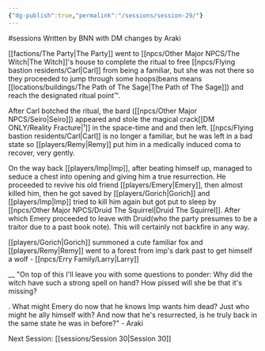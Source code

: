 ```yaml
---
{"dg-publish":true,"permalink":"/sessions/session-29/"}
---
```


#sessions
Written by BNN with DM changes by Araki

[[factions/The Party\|The Party]] went to [[npcs/Other Major NPCS/The Witch\|The Witch]]'s house to complete the ritual to free [[npcs/Flying bastion residents/Carl\|Carl]] from being a familiar, but she was not there so they proceeded to jump through some hoops(beans means [[locations/buildings/The Path of The Sage\|The Path of The Sage]]) and reach the designated ritual point™.

After Carl botched the ritual, the bard ([[npcs/Other Major NPCS/Seiro\|Seiro]]) appeared and stole the magical crack[[DM ONLY/Reality Fracture\|¹]] in the space-time and and then left.
[[npcs/Flying bastion residents/Carl\|Carl]] is no longer a familiar, but he was left in a bad state so [[players/Remy\|Remy]] put him in a medically induced coma to recover, very gently.

On the way back [[players/Imp\|Imp]], after beating himself up, managed to seduce a chest into opening and giving him a true resurrection. He proceeded to revive his old friend [[players/Emery\|Emery]], then almost killed him, then he got saved by [[players/Gorich\|Gorich]] and [[players/Imp\|Imp]] tried to kill him again but got put to sleep by [[npcs/Other Major NPCS/Druid The Squirrel\|Druid The Squirrel]]. After which Emery proceeded to leave with Druid(who the party presumes to be a traitor due to a past book note).
This will certainly not backfire in any way.

[[players/Gorich\|Gorich]] summoned a cute familiar fox and [[players/Remy\|Remy]] went to a forest from imp's dark past to get himself a wolf - [[npcs/Erry Family/Larry\|Larry]]

__ 
"On top of this I'll leave you with some questions to ponder: 
Why did the witch have such a strong spell on hand? How pissed will she be that it's missing?

. 
What might Emery do now that he knows Imp wants him dead? Just who might he ally himself with? And now that he's resurrected, is he truly back in the same state he was in before?" - Araki

Next Session: [[sessions/Session 30\|Session 30]]